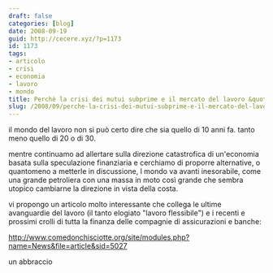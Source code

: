 ```yaml
---
draft: false
categories: [blog]
date: 2008-09-19
guid: http://cecere.xyz/?p=1173
id: 1173
tags:
- articolo
- crisi
- economia
- lavoro
- mondo
title: Perchè la crisi dei mutui subprime e il mercato del lavoro &quot;flessibile&quot;
slug: /2008/09/perche-la-crisi-dei-mutui-subprime-e-il-mercato-del-lavoro-flessibile/
---
```


il mondo del lavoro non si può certo dire che sia quello di 10 anni fa. tanto meno quello di 20 o di 30.

mentre continuamo ad allertare sulla direzione catastrofica di un'economia basata sulla speculazione finanziaria e cerchiamo di proporre alternative, o quantomeno a metterle in discussione, l mondo va avanti inesorabile, come una grande petroliera con una massa in moto così grande che sembra utopico cambiarne la direzione in vista della costa.

vi propongo un articolo molto interessante che collega le ultime avanguardie del lavoro (il tanto elogiato "lavoro flessibile") e i recenti e prossimi crolli di tutta la finanza delle compagnie di assicurazioni e banche:

<http://www.comedonchisciotte.org/site/modules.php?name=News&file=article&sid=5027>

un abbraccio